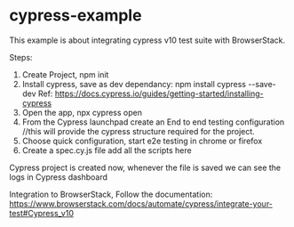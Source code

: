 # cypress-example

This example is about integrating cypress v10 test suite with BrowserStack.

Steps:
1. Create Project, npm init
2. Install cypress, save as dev dependancy: npm install cypress --save-dev Ref: https://docs.cypress.io/guides/getting-started/installing-cypress
3. Open the app, npx cypress open 
4. From the Cypress launchpad create an End to end testing configuration //this will provide the cypress structure required for the project. 
5. Choose quick configuration, start e2e testing in chrome or firefox
6. Create a spec.cy.js file add all the scripts here

Cypress project is created now, whenever the file is saved we can see the logs in Cypress dashboard

Integration to BrowserStack, Follow the documentation: https://www.browserstack.com/docs/automate/cypress/integrate-your-test#Cypress_v10
